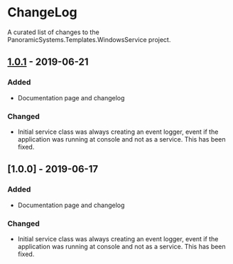 # ChangeLog

A curated list of changes to the PanoramicSystems.Templates.WindowsService project.

## [1.0.1] - 2019-06-21
### Added
- Documentation page and changelog

### Changed
- Initial service class was always creating an event logger, event if the application was running at console and not as a service. This has been fixed.

## [1.0.0] - 2019-06-17
### Added
- Documentation page and changelog

### Changed
- Initial service class was always creating an event logger, event if the application was running at console and not as a service. This has been fixed.

[1.0.1]: https://github.com/panoramicsystems/PanoramicSystems.Templates.WindowsService/compare/v1.0.0...v1.0.1

